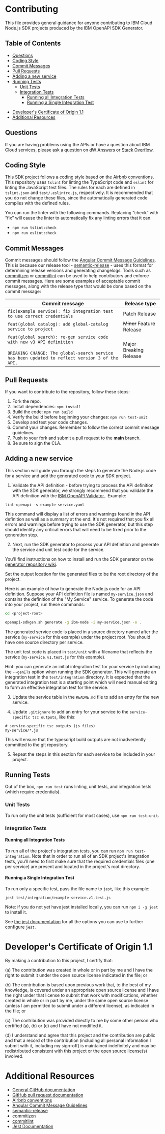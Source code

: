 # Contributing

This file provides general guidance for anyone contributing to IBM Cloud Node.js SDK projects produced
by the IBM OpenAPI SDK Generator.

## Table of Contents
<!--
  The TOC below is generated using the `markdown-toc` node package.

      https://github.com/jonschlinkert/markdown-toc

  You should regenerate the TOC after making changes to this file.

      markdown-toc -i --maxdepth 4 CONTRIBUTING_nodejs.md
  -->

<!-- toc -->

  * [Questions](#questions)
  * [Coding Style](#coding-style)
  * [Commit Messages](#commit-messages)
  * [Pull Requests](#pull-requests)
  * [Adding a new service](#adding-a-new-service)
  * [Running Tests](#running-tests)
    + [Unit Tests](#unit-tests)
    + [Integration Tests](#integration-tests)
      - [Running all Integration Tests](#running-all-integration-tests)
      - [Running a Single Integration Test](#running-a-single-integration-test)
- [Developer's Certificate of Origin 1.1](#developers-certificate-of-origin-11)
- [Additional Resources](#additional-resources)

<!-- tocstop -->

## Questions
If you are having problems using the APIs or have a question about IBM Cloud services, please ask a question on
[dW Answers](https://developer.ibm.com/answers/questions/ask/?topics=ibm-cloud)
or [Stack Overflow](http://stackoverflow.com/questions/ask?tags=ibm-cloud).

## Coding Style
This SDK project follows a coding style based on the [Airbnb conventions](https://github.com/airbnb/javascript).
This repository uses `tslint` for linting the TypeScript code and `eslint` for linting the JavaScript test files.
The rules for each are defined in `tslint.json` and `test/.eslintrc.js`, respectively.
It is recommended that you do not change these files, since the automatically generated code complies with the defined rules.

You can run the linter with the following commands. Replacing “check” with “fix” will cause the linter to automatically fix any linting errors that it can.
- `npm run tslint:check`
- `npm run eslint:check`

## Commit Messages
Commit messages should follow the [Angular Commit Message Guidelines](https://github.com/angular/angular/blob/master/CONTRIBUTING.md#-commit-message-guidelines).
This is because our release tool - [semantic-release](https://github.com/semantic-release/semantic-release) -
uses this format for determining release versions and generating changelogs.
Tools such as [commitizen](https://github.com/commitizen/cz-cli) or [commitlint](https://github.com/conventional-changelog/commitlint)
can be used to help contributors and enforce commit messages.
Here are some examples of acceptable commit messages, along with the release type that would be done based on the commit message:

| Commit message                                                                                                                                                              | Release type               |
|-----------------------------------------------------------------------------------------------------------------------------------------------------------------------------|----------------------------|
| `fix(example service): fix integration test to use correct credentials`                                                                                                 | Patch Release              |
| `feat(global catalog): add global-catalog service to project`                                                                                                               | ~~Minor~~ Feature Release  |
| `feat(global search): re-gen service code with new v3 API definition`<br><br>`BREAKING CHANGE: The global-search service has been updated to reflect version 3 of the API.` | ~~Major~~ Breaking Release |

## Pull Requests
If you want to contribute to the repository, follow these steps:  
1. Fork the repo.
2. Install dependencies: `npm install`
3. Build the code: `npm run build`
4. Verify the build before beginning your changes: `npm run test-unit`
5. Develop and test your code changes.
6. Commit your changes. Remember to follow the correct commit message guidelines.
7. Push to your fork and submit a pull request to the **main** branch.
8. Be sure to sign the CLA.

## Adding a new service

This section will guide you through the steps to generate the Node.js code for a service
and add the generated code to your SDK project.

1. Validate the API definition - before trying to process the API definition with the SDK generator, we strongly
recommend that you validate the API definition with the
[IBM OpenAPI Validator ](https://github.com/IBM/openapi-validator).
Example:
```
lint-openapi -s example-service.yaml
```
This command will display a list of errors and warnings found in the API definition
as well as a summary at the end.
It's not required that you fix all errors and warnings before trying to use the SDK generator, but
this step should identify any critical errors that will need to be fixed prior to the generation step.

2. Next, run the SDK generator to process your API definition and generate the service and unit test
code for the service.

You'll find instructions on how to install and run the SDK generator on the
[generator repository wiki](https://github.ibm.com/CloudEngineering/openapi-sdkgen/wiki/Usage-Instructions).

Set the output location for the generated files to be the root directory of the project.

Here is an example of how to generate the Node.js code for an API definition.
Suppose your API definition file is named `my-service.json` and contains the definition of the "My Service"
service.
To generate the code into your project, run these commands:
```sh
cd <project-root>

openapi-sdkgen.sh generate -g ibm-node -i my-service.json -o .

```

The generated service code is placed in a source directory named after the service
(`my-service` for this example) under the project root.
You should have one source directory per service.

The unit test code is placed in `test/unit` with a filename that reflects the service
(`my-service.v1.test.js` for this example).

Hint: you can generate an initial integration test for your service by including the `--genITs` option
when running the SDK generator.   This will generate an integration test in the `test/integration` directory.
It is expected that the generated integration test is a starting point which will need manual editing to form 
an effective integration test for the service.

3. Update the service table in the `README.md` file to add an entry for the new service.

4. Update `.gitignore` to add an entry for your service to the `service-specific tsc outputs`, like this:  
```
# service-specific tsc outputs (js files)
my-service/*.js
```
This will ensure that the typescript build outputs are not inadvertently committed to the
git repository.

5. Repeat the steps in this section for each service to be included in your project.


## Running Tests
Out of the box, `npm run test` runs linting, unit tests, and integration tests (which require credentials).

### Unit Tests
To run only the unit tests (sufficient for most cases), use `npm run test-unit`.

### Integration Tests

#### Running all Integration Tests
To run all of the project's integration tests, you can run `npm run test-integration`.
Note that in order to run all of an SDK project's integration tests, you'll need to first make sure
that the required credentials files (one per service) are present and located in the project's root directory. 

#### Running a Single Integration Test
To run only a specific test, pass the file name to `jest`, like this example:

```
jest test/integration/example-service.v1.test.js
```

Note: if you do not yet have jest installed locally, you can run `npm i -g jest` to install it.

See [the jest documentation](https://jestjs.io/docs/en/cli) for all the options you can use to further configure `jest`.

# Developer's Certificate of Origin 1.1
By making a contribution to this project, I certify that:

(a) The contribution was created in whole or in part by me and I
   have the right to submit it under the open source license
   indicated in the file; or

(b) The contribution is based upon previous work that, to the best
   of my knowledge, is covered under an appropriate open source
   license and I have the right under that license to submit that
   work with modifications, whether created in whole or in part
   by me, under the same open source license (unless I am
   permitted to submit under a different license), as indicated
   in the file; or

(c) The contribution was provided directly to me by some other
   person who certified (a), (b) or (c) and I have not modified
   it.

(d) I understand and agree that this project and the contribution
   are public and that a record of the contribution (including all
   personal information I submit with it, including my sign-off) is
   maintained indefinitely and may be redistributed consistent with
   this project or the open source license(s) involved.

# Additional Resources
- [General GitHub documentation](https://help.github.com/)
- [GitHub pull request documentation](https://help.github.com/en/github/collaborating-with-issues-and-pull-requests/about-pull-requests)
- [Airbnb conventions](https://github.com/airbnb/javascript)
- [Angular Commit Message Guidelines](https://github.com/angular/angular/blob/master/CONTRIBUTING.md#-commit-message-guidelines)
- [semantic-release](https://github.com/semantic-release/semantic-release)
- [commitizen](https://github.com/commitizen/cz-cli)
- [commitlint](https://github.com/conventional-changelog/commitlint)
- [Jest Documentation](https://jestjs.io/docs/en/cli)
